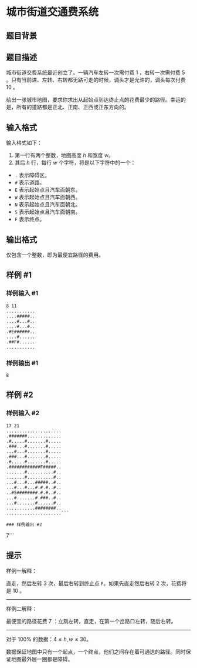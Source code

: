 # 城市街道交通费系统

## 题目背景



## 题目描述

城市街道交费系统最近创立了。一辆汽车左转一次需付费 $1$ ，右转一次需付费 $5$ 。只有当前进、左转、右转都无路可走的时候，调头才是允许的，调头每次付费 $10$ 。

给出一张城市地图，要求你求出从起始点到达终止点的花费最少的路径。幸运的是，所有的道路都是正北、正南、正西或正东方向的。

## 输入格式

输入格式如下：

1. 第一行有两个整数，地图高度 $h$ 和宽度 $w$。
2. 其后 $h$ 行，每行 $w$ 个字符，将是以下字符中的一个：

- `.` 表示障碍区。
- `#` 表示道路。
- `E` 表示起始点且汽车面朝东。
- `W` 表示起始点且汽车面朝西。
- `N` 表示起始点且汽车面朝北。
- `S` 表示起始点且汽车面朝南。
- `F` 表示终点。

## 输出格式

仅包含一个整数，即为最便宜路径的费用。


## 样例 #1

### 样例输入 #1
```
8 11
...........
....#####..
....#...#..
....#...#..
.#E######..
....#......
.##F#......
...........
```

### 样例输出 #1

```
8
```

## 样例 #2

### 样例输入 #2
```
17 21
.....................
.#######.............
.#.....#.......#.....
.###...#.......#.....
...#...#.......#.....
.###...#.......#.....
.#.....#.......#.....
.############F#####..
.......#..........#..
.......#..........#..
...#...#...#####..#..
...#...#...#.#.#..#..
..#S########.#.#..#..
...#.......#.###..#..
...#.......#......#..
...........########..
.....................```

### 样例输出 #2

```
7```

## 提示

样例一解释：

直走，然后左转 $3$ 次，最后右转到终止点 `F`。如果先直走然后右转 $2$ 次，花费将是 $10$ 。

---

样例二解释：

最便宜的路径花费 $7$ ：立刻左转，直走，在第一个岔路口左转，随后右转。

---

对于 $100\%$ 的数据：$4 \leq h,w \leq 30$。

数据保证地图中只有一个起点，一个终点，他们之间存在着可通达的路径。同时保证地图最外层一圈都是障碍。
